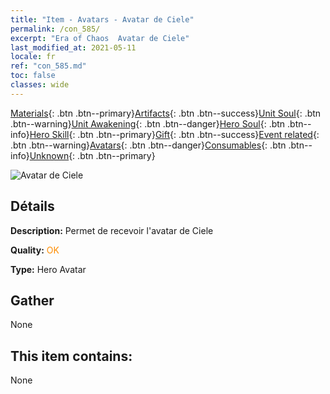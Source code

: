 ```yaml
---
title: "Item - Avatars - Avatar de Ciele"
permalink: /con_585/
excerpt: "Era of Chaos  Avatar de Ciele"
last_modified_at: 2021-05-11
locale: fr
ref: "con_585.md"
toc: false
classes: wide
---
```

 [Materials](/ItemsFR/){: .btn .btn--primary}[Artifacts](/ItemsFR/Artifacts/){: .btn .btn--success}[Unit Soul](/ItemsFR/UnitSoul/){: .btn .btn--warning}[Unit Awakening](/ItemsFR/UnitAwakening/){: .btn .btn--danger}[Hero Soul](/ItemsFR/HeroSoul/){: .btn .btn--info}[Hero Skill](/ItemsFR/HeroSkill/){: .btn .btn--primary}[Gift](/ItemsFR/Gift/){: .btn .btn--success}[Event related](/ItemsFR/Events/){: .btn .btn--warning}[Avatars](/ItemsFR/Avatars/){: .btn .btn--danger}[Consumables](/ItemsFR/Consumables/){: .btn .btn--info}[Unknown](/ItemsFR/Unknown/){: .btn .btn--primary}

 ![Avatar de Ciele](/images/h/h_Ciele1.jpg)

## Détails
 **Description:** Permet de recevoir l'avatar de Ciele

 **Quality:** <span style="color: #FF8C00">OK</span>

 **Type:** Hero Avatar

## Gather

  None

## This item contains:

  None

